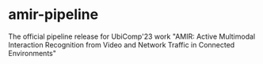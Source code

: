 # amir-pipeline
 The official pipeline release for UbiComp'23 work "AMIR: Active Multimodal Interaction Recognition from Video and Network Traffic in Connected Environments"
